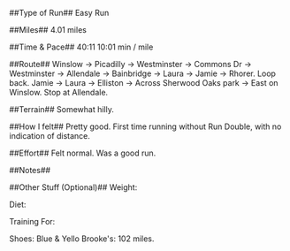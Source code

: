 <!--
.. title: Running Journal: Mmm DD, YYYY
.. slug: running-journal-mmm-DD-YYYY
.. date: 2217-01-08 01:00:00 UTC-05:00
.. tags: running-journal
.. category:running-journal
.. link:
.. description:
.. type: running-journal
-->

##Type of Run##
Easy Run

##Miles##
4.01 miles

##Time & Pace##
40:11
10:01 min / mile

##Route##
Winslow -> Picadilly -> Westminster -> Commons Dr -> Westminster -> Allendale -> Bainbridge -> Laura -> Jamie -> Rhorer. Loop back. Jamie -> Laura -> Elliston -> Across Sherwood Oaks park -> East on Winslow. Stop at Allendale.

##Terrain##
Somewhat hilly.

##How I felt##
Pretty good. First time running without Run Double, with no indication of distance.

##Effort##
Felt normal. Was a good run.

##Notes##

##Other Stuff (Optional)##
Weight:

Diet:

Training For:

Shoes: Blue & Yello Brooke's: 102 miles.
